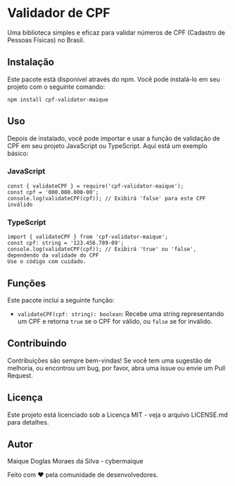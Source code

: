 # Validador de CPF

Uma biblioteca simples e eficaz para validar números de CPF (Cadastro de Pessoas Físicas) no Brasil.

## Instalação

Este pacote está disponível através do npm. Você pode instalá-lo em seu projeto com o seguinte comando:

```
npm install cpf-validator-maique
```

## Uso

Depois de instalado, você pode importar e usar a função de validação de CPF em seu projeto JavaScript ou TypeScript. Aqui está um exemplo básico:

### JavaScript

```
const { validateCPF } = require('cpf-validator-maique');
const cpf = '000.000.000-00';
console.log(validateCPF(cpf)); // Exibirá 'false' para este CPF inválido
```

### TypeScript

```
import { validateCPF } from 'cpf-validator-maique';
const cpf: string = '123.456.789-09';
console.log(validateCPF(cpf)); // Exibirá 'true' ou 'false', dependendo da validade do CPF
Use o código com cuidado.
```

## Funções

Este pacote inclui a seguinte função:

- `validateCPF(cpf: string): boolean`: Recebe uma string representando um CPF e retorna `true` se o CPF for válido, ou `false` se for inválido.

## Contribuindo

Contribuições são sempre bem-vindas! Se você tem uma sugestão de melhoria, ou encontrou um bug, por favor, abra uma issue ou envie um Pull Request.

## Licença

Este projeto está licenciado sob a Licença MIT - veja o arquivo LICENSE.md para detalhes.

## Autor

Maique Doglas Moraes da Silva - cybermaique

Feito com ❤️ pela comunidade de desenvolvedores.
